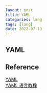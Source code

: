 ```yaml
---
layout: post
title: YAML
categories: lang
tags: [lang]
date: 2022-07-13
---
```


## YAML

## Reference
[YAML](https://yaml.org/)  
[YAML 语言教程](https://www.ruanyifeng.com/blog/2016/07/yaml.html)  
